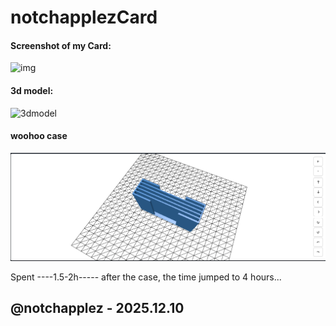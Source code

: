 # notchapplezCard

#### Screenshot of my Card:
![img](https://camo.githubusercontent.com/218c5bd2f1342c6555cd6f13f70a74c3d52337b1c294371d28eef04fdaa1a6d9/68747470733a2f2f626c75657072696e742e6861636b636c75622e636f6d2f757365722d6174746163686d656e74732f626c6f62732f70726f78792f65794a66636d467062484d694f6e73695a474630595349364d5463334d53776963485679496a6f69596d7876596c39705a434a3966513d3d2d2d306435306336363134383634663934613462656561333738653131653930386133313133666639622f696d6167652e706e67)

#### 3d model:

<img width="929" height="601" alt="3dmodel" src="https://github.com/user-attachments/assets/9799d0c1-7fda-404d-b762-b425b42200b2" />

#### woohoo case
![case](./image.png)

Spent ----1.5-2h----- after the case, the time jumped to 4 hours...



## @notchapplez - 2025.12.10
